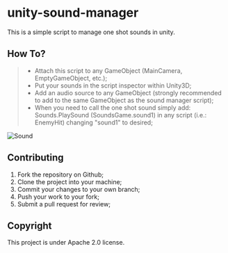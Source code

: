 unity-sound-manager
===================

This is a simple script to manage one shot sounds in unity.


How To?
-------------

> - Attach this script to any GameObject (MainCamera, EmptyGameObject, etc.);
> - Put your sounds in the script inspector within Unity3D;
> - Add an audio source to any GameObject (strongly recommended to add to the same GameObject as the sound manager script);
> - When you need to call the one shot sound simply add: Sounds.PlaySound (SoundsGame.sound1) in any script (i.e.: EnemyHit) changing "sound1" to desired;

![Sound](http://i.imgur.com/9uxZqkm.png)

Contributing
-------------

1. Fork the repository on Github;
2. Clone the project into your machine;
3. Commit your changes to your own branch;
4. Push your work to your fork;
5. Submit a pull request for review;


Copyright
-------------

This project is under Apache 2.0 license.

